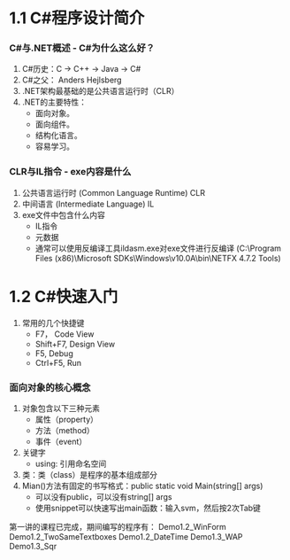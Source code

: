 # 1.1 C#程序设计简介

### C#与.NET概述 - C#为什么这么好？
1. C#历史：C -> C++ -> Java -> C#
2.  C#之父： Anders Hejlsberg
3. .NET架构最基础的是公共语言运行时（CLR）
4. .NET的主要特性： 
    - 面向对象。
    - 面向组件。
    - 结构化语言。
    - 容易学习。

### CLR与IL指令 - exe内容是什么
1. 公共语言运行时 (Common Language Runtime) CLR
2. 中间语言 (Intermediate Language) IL 
3. exe文件中包含什么内容
    - IL指令
    - 元数据
    - 通常可以使用反编译工具ildasm.exe对exe文件进行反编译 (C:\Program Files (x86)\Microsoft SDKs\Windows\v10.0A\bin\NETFX 4.7.2 Tools)

# 1.2 C#快速入门
 1. 常用的几个快捷键
    - F7， Code View
    - Shift+F7, Design View
    - F5, Debug
    - Ctrl+F5, Run

### 面向对象的核心概念
1. 对象包含以下三种元素
    - 属性（property）
    - 方法（method）
    - 事件（event） 
2. 关键字
    - using: 引用命名空间
3. 类：类（class）是程序的基本组成部分
4. Mian()方法有固定的书写格式：public static void Main(string[] args)
    - 可以没有public，可以没有string[] args
    - 使用snippet可以快速写出main函数：输入svm，然后按2次Tab键

第一讲的课程已完成，期间编写的程序有：
Demo1.2_WinForm
Demo1.2_TwoSameTextboxes
Demo1.2_DateTime
Demo1.3_WAP
Demo1.3_Sqr